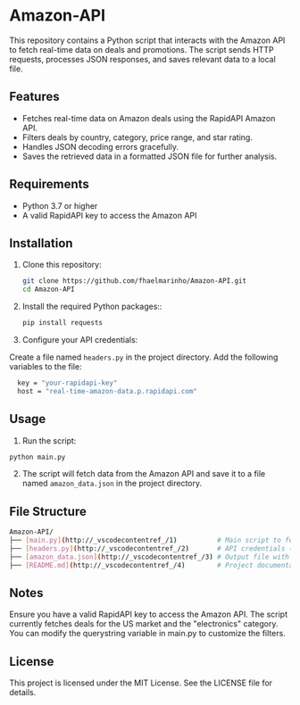 # Amazon-API

This repository contains a Python script that interacts with the Amazon API to fetch real-time data on deals and promotions. The script sends HTTP requests, processes JSON responses, and saves relevant data to a local file.

## Features

- Fetches real-time data on Amazon deals using the RapidAPI Amazon API.
- Filters deals by country, category, price range, and star rating.
- Handles JSON decoding errors gracefully.
- Saves the retrieved data in a formatted JSON file for further analysis.

## Requirements

- Python 3.7 or higher
- A valid RapidAPI key to access the Amazon API

## Installation

1. Clone this repository:
   ```bash
   git clone https://github.com/fhaelmarinho/Amazon-API.git
   cd Amazon-API
    ```
2. Install the required Python packages::
   ```bash
   pip install requests
   ```
3. Configure your API credentials:

Create a file named ```headers.py``` in the project directory.
Add the following variables to the file:

 ```bash
   key = "your-rapidapi-key"
   host = "real-time-amazon-data.p.rapidapi.com"
   ```

## Usage

1. Run the script:
```bash
python main.py
```
2. The script will fetch data from the Amazon API and save it to a file named ```amazon_data.json``` in the project directory.

## File Structure

```bash
Amazon-API/
├── [main.py](http://_vscodecontentref_/1)          # Main script to fetch and process data
├── [headers.py](http://_vscodecontentref_/2)       # API credentials (not included in the repository)
├── [amazon_data.json](http://_vscodecontentref_/3) # Output file with fetched data (generated after running the script)
├── [README.md](http://_vscodecontentref_/4)        # Project documentation
```

## Notes

Ensure you have a valid RapidAPI key to access the Amazon API.
The script currently fetches deals for the US market and the "electronics" category. You can modify the querystring variable in main.py to customize the filters.

## License
This project is licensed under the MIT License. See the LICENSE file for details.